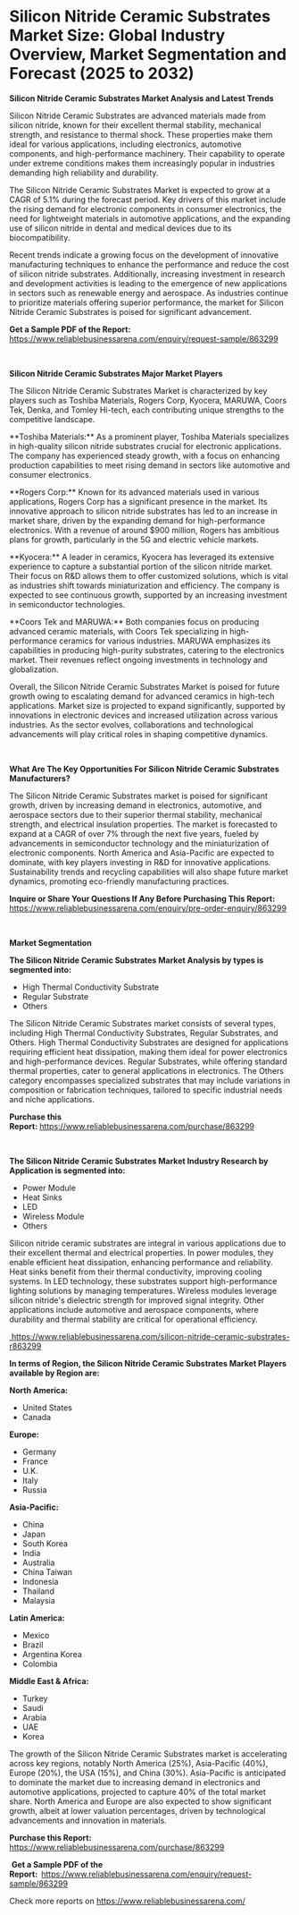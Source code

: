 <p><h1>Silicon Nitride Ceramic Substrates Market Size: Global Industry Overview, Market Segmentation and Forecast (2025 to 2032)</h1></p><p><strong>Silicon Nitride Ceramic Substrates Market Analysis and Latest Trends</strong></p>
<p><p>Silicon Nitride Ceramic Substrates are advanced materials made from silicon nitride, known for their excellent thermal stability, mechanical strength, and resistance to thermal shock. These properties make them ideal for various applications, including electronics, automotive components, and high-performance machinery. Their capability to operate under extreme conditions makes them increasingly popular in industries demanding high reliability and durability. </p><p>The Silicon Nitride Ceramic Substrates Market is expected to grow at a CAGR of 5.1% during the forecast period. Key drivers of this market include the rising demand for electronic components in consumer electronics, the need for lightweight materials in automotive applications, and the expanding use of silicon nitride in dental and medical devices due to its biocompatibility. </p><p>Recent trends indicate a growing focus on the development of innovative manufacturing techniques to enhance the performance and reduce the cost of silicon nitride substrates. Additionally, increasing investment in research and development activities is leading to the emergence of new applications in sectors such as renewable energy and aerospace. As industries continue to prioritize materials offering superior performance, the market for Silicon Nitride Ceramic Substrates is poised for significant advancement.</p></p>
<p><strong>Get a Sample PDF of the Report:&nbsp;</strong> <a href="https://www.reliablebusinessarena.com/enquiry/request-sample/863299?utm_campaign=3041&utm_medium=2&utm_source=Github&utm_content=ia&utm_term=06042025&utm_id=silicon-nitride-ceramic-substrates">https://www.reliablebusinessarena.com/enquiry/request-sample/863299</a></p>
<p>&nbsp;</p>
<p><strong>Silicon Nitride Ceramic Substrates Major Market Players</strong></p>
<p><p>The Silicon Nitride Ceramic Substrates Market is characterized by key players such as Toshiba Materials, Rogers Corp, Kyocera, MARUWA, Coors Tek, Denka, and Tomley Hi-tech, each contributing unique strengths to the competitive landscape.</p><p>**Toshiba Materials:** As a prominent player, Toshiba Materials specializes in high-quality silicon nitride substrates crucial for electronic applications. The company has experienced steady growth, with a focus on enhancing production capabilities to meet rising demand in sectors like automotive and consumer electronics.</p><p>**Rogers Corp:** Known for its advanced materials used in various applications, Rogers Corp has a significant presence in the market. Its innovative approach to silicon nitride substrates has led to an increase in market share, driven by the expanding demand for high-performance electronics. With a revenue of around $900 million, Rogers has ambitious plans for growth, particularly in the 5G and electric vehicle markets.</p><p>**Kyocera:** A leader in ceramics, Kyocera has leveraged its extensive experience to capture a substantial portion of the silicon nitride market. Their focus on R&D allows them to offer customized solutions, which is vital as industries shift towards miniaturization and efficiency. The company is expected to see continuous growth, supported by an increasing investment in semiconductor technologies.</p><p>**Coors Tek and MARUWA:** Both companies focus on producing advanced ceramic materials, with Coors Tek specializing in high-performance ceramics for various industries. MARUWA emphasizes its capabilities in producing high-purity substrates, catering to the electronics market. Their revenues reflect ongoing investments in technology and globalization.</p><p>Overall, the Silicon Nitride Ceramic Substrates Market is poised for future growth owing to escalating demand for advanced ceramics in high-tech applications. Market size is projected to expand significantly, supported by innovations in electronic devices and increased utilization across various industries. As the sector evolves, collaborations and technological advancements will play critical roles in shaping competitive dynamics.</p></p>
<p>&nbsp;</p>
<p><strong>What Are The Key Opportunities For Silicon Nitride Ceramic Substrates Manufacturers?</strong></p>
<p><p>The Silicon Nitride Ceramic Substrates market is poised for significant growth, driven by increasing demand in electronics, automotive, and aerospace sectors due to their superior thermal stability, mechanical strength, and electrical insulation properties. The market is forecasted to expand at a CAGR of over 7% through the next five years, fueled by advancements in semiconductor technology and the miniaturization of electronic components. North America and Asia-Pacific are expected to dominate, with key players investing in R&D for innovative applications. Sustainability trends and recycling capabilities will also shape future market dynamics, promoting eco-friendly manufacturing practices.</p></p>
<p><strong>Inquire or Share Your Questions If Any Before Purchasing This Report:</strong> <a href="https://www.reliablebusinessarena.com/enquiry/pre-order-enquiry/863299?utm_campaign=3041&utm_medium=2&utm_source=Github&utm_content=ia&utm_term=06042025&utm_id=silicon-nitride-ceramic-substrates">https://www.reliablebusinessarena.com/enquiry/pre-order-enquiry/863299</a></p>
<p>&nbsp;</p>
<p><strong>Market Segmentation</strong></p>
<p><strong>The Silicon Nitride Ceramic Substrates Market Analysis by types is segmented into:</strong></p>
<p><ul><li>High Thermal Conductivity Substrate</li><li>Regular Substrate</li><li>Others</li></ul></p>
<p><p>The Silicon Nitride Ceramic Substrates market consists of several types, including High Thermal Conductivity Substrates, Regular Substrates, and Others. High Thermal Conductivity Substrates are designed for applications requiring efficient heat dissipation, making them ideal for power electronics and high-performance devices. Regular Substrates, while offering standard thermal properties, cater to general applications in electronics. The Others category encompasses specialized substrates that may include variations in composition or fabrication techniques, tailored to specific industrial needs and niche applications.</p></p>
<p><strong>Purchase this Report:&nbsp;</strong><a href="https://www.reliablebusinessarena.com/purchase/863299?utm_campaign=3041&utm_medium=2&utm_source=Github&utm_content=ia&utm_term=06042025&utm_id=silicon-nitride-ceramic-substrates">https://www.reliablebusinessarena.com/purchase/863299</a></p>
<p>&nbsp;</p>
<p><strong>The Silicon Nitride Ceramic Substrates Market Industry Research by Application is segmented into:</strong></p>
<p><ul><li>Power Module</li><li>Heat Sinks</li><li>LED</li><li>Wireless Module</li><li>Others</li></ul></p>
<p><p>Silicon nitride ceramic substrates are integral in various applications due to their excellent thermal and electrical properties. In power modules, they enable efficient heat dissipation, enhancing performance and reliability. Heat sinks benefit from their thermal conductivity, improving cooling systems. In LED technology, these substrates support high-performance lighting solutions by managing temperatures. Wireless modules leverage silicon nitride's dielectric strength for improved signal integrity. Other applications include automotive and aerospace components, where durability and thermal stability are critical for operational efficiency.</p></p>
<p><a href="https://www.reliablebusinessarena.com/silicon-nitride-ceramic-substrates-r863299?utm_campaign=3041&utm_medium=2&utm_source=Github&utm_content=ia&utm_term=06042025&utm_id=silicon-nitride-ceramic-substrates">&nbsp;https://www.reliablebusinessarena.com/silicon-nitride-ceramic-substrates-r863299</a></p>
<p><strong>In terms of Region, the Silicon Nitride Ceramic Substrates Market Players available by Region are:</strong></p>
<p>
    <p> <strong> North America: </strong>
        <ul>
            <li>United States</li>
            <li>Canada</li>
        </ul>
        </p> 
    <p> <strong> Europe: </strong>
        <ul>
            <li>Germany</li>
            <li>France</li>
            <li>U.K.</li>
            <li>Italy</li>
            <li>Russia</li>
        </ul>
        </p> 
    <p> <strong> Asia-Pacific: </strong>
        <ul>
            <li>China</li>
            <li>Japan</li>
            <li>South Korea</li>
            <li>India</li>
            <li>Australia</li>
            <li>China Taiwan</li>
            <li>Indonesia</li>
            <li>Thailand</li>
            <li>Malaysia</li>
        </ul>
        </p> 
    <p> <strong> Latin America: </strong>
        <ul>
            <li>Mexico</li>
            <li>Brazil</li>
            <li>Argentina Korea</li>
            <li>Colombia</li>
        </ul>
        </p> 
    <p> <strong> Middle East & Africa: </strong>
        <ul>
            <li>Turkey</li>
            <li>Saudi</li>
            <li>Arabia</li>
            <li>UAE</li>
            <li>Korea</li>
        </ul>
    </p>
    </p>
<p><p>The growth of the Silicon Nitride Ceramic Substrates market is accelerating across key regions, notably North America (25%), Asia-Pacific (40%), Europe (20%), the USA (15%), and China (30%). Asia-Pacific is anticipated to dominate the market due to increasing demand in electronics and automotive applications, projected to capture 40% of the total market share. North America and Europe are also expected to show significant growth, albeit at lower valuation percentages, driven by technological advancements and innovation in materials.</p></p>
<p><strong>Purchase this Report: </strong><a href="https://www.reliablebusinessarena.com/purchase/863299?utm_campaign=3041&utm_medium=2&utm_source=Github&utm_content=ia&utm_term=06042025&utm_id=silicon-nitride-ceramic-substrates">https://www.reliablebusinessarena.com/purchase/863299</a></p>
<p>&nbsp;<strong>Get a Sample PDF of the Report:&nbsp;&nbsp;</strong><a href="https://www.reliablebusinessarena.com/enquiry/request-sample/863299?utm_campaign=3041&utm_medium=2&utm_source=Github&utm_content=ia&utm_term=06042025&utm_id=silicon-nitride-ceramic-substrates">https://www.reliablebusinessarena.com/enquiry/request-sample/863299</a></p>
<p><strong></strong></p>
<p>Check more reports on <a href="https://www.reliablebusinessarena.com/?utm_campaign=3041&utm_medium=2&utm_source=Github&utm_content=ia&utm_term=06042025&utm_id=silicon-nitride-ceramic-substrates">https://www.reliablebusinessarena.com/</a></p>